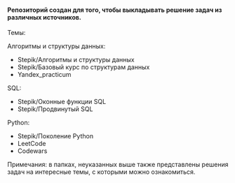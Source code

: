 #### Репозиторий создан для того, чтобы выкладывать решение задач из различных источников.

Темы:

Алгоритмы и структуры данных:
- Stepik/Алгоритмы и структуры данных
- Stepik/Базовый курс по структурам данных
- Yandex_practicum
  
SQL:
- Stepik/Оконные функции SQL
- Stepik/Продвинутый SQL

Python:
- Stepik/Поколение Python
- LeetCode
- Codewars

Примечания: в папках, неуказанных выше также представлены решения задач на интересные темы, с которыми можно ознакомиться.
